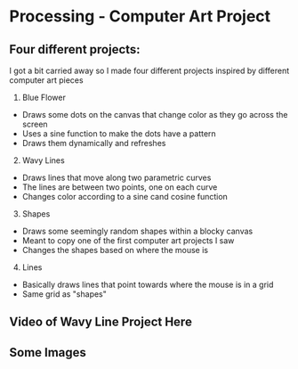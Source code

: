 # Processing - Computer Art Project

## Four different projects:

I got a bit carried away so I made four different projects inspired by different computer art pieces 

1) Blue Flower
- Draws some dots on the canvas that change color as they go across the screen
- Uses a sine function to make the dots have a pattern
- Draws them dynamically and refreshes

2) Wavy Lines
- Draws lines that move along two parametric curves
- The lines are between two points, one on each curve
- Changes color according to a sine cand cosine function

3) Shapes 
- Draws some seemingly random shapes within a blocky canvas 
- Meant to copy one of the first computer art projects I saw
- Changes the shapes based on where the mouse is

4) Lines
- Basically draws lines that point towards where the mouse is in a grid
- Same grid as "shapes"

## Video of Wavy Line Project Here

## Some Images



